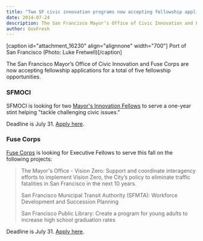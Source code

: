```yaml
---
title: "Two SF civic innovation programs now accepting fellowship applications"
date: 2014-07-24
description: The San Francisco Mayor’s Office of Civic Innovation and Fuse Corps are now accepting fellowship applications for a total of five fellowship opportunities.
author: GovFresh
---
```


[caption id="attachment_16230" align="alignnone" width="700"] Port of San Francisco (Photo: Luke Fretwell)[/caption]

The San Francisco Mayor’s Office of Civic Innovation and Fuse Corps are now accepting fellowship applications for a total of five fellowship opportunities.

<h3>SFMOCI</h3>

SFMOCI is looking for two <a href="http://innovatesf.com/calling-all-civic-innovators">Mayor's Innovation Fellows</a> to serve a one-year stint helping "tackle challenging civic issues."

Deadline is July 31. <a href="http://innovatesf.com/calling-all-civic-innovators">Apply here</a>.

<h3>Fuse Corps</h3>

<a href="http://fusecorps.org">Fuse Corps</a> is looking for Executive Fellows to serve this fall on the following projects:

<blockquote>The Mayor's Office - Vision Zero: Support and coordinate interagency efforts to implement Vision Zero, the City’s policy to eliminate traffic fatalities in San Francisco in the next 10 years. 

San Francisco Municipal Transit Authority (SFMTA): Workforce Development and Succession Planning

San Francisco Public Library: Create a program for young adults to increase high school graduation rates</blockquote>

Deadline is July 31. <a href="http://fusecorps.org/2014-fellowship-qualifications">Apply here</a>.
